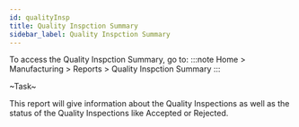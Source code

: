 ```yaml
---
id: qualityInsp
title: Quality Inspction Summary
sidebar_label: Quality Inspction Summary
---
```



To access the Quality Inspction Summary, go to:
:::note
Home > Manufacturing > Reports > Quality Inspction Summary
:::

~Task~

This report will give information about the Quality Inspections as well as the status of the Quality Inspections like Accepted or Rejected.

